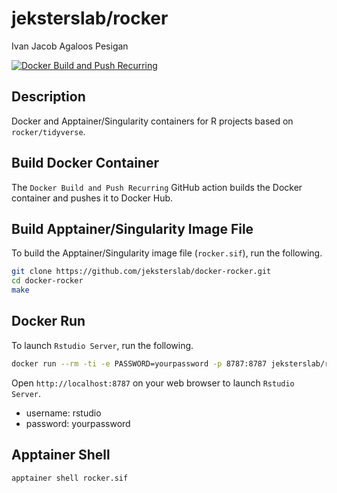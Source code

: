 jeksterslab/rocker
==================
Ivan Jacob Agaloos Pesigan

<!-- badges: start -->
[![Docker Build and Push Recurring](https://github.com/jeksterslab/docker-rocker/actions/workflows/docker-build-push-recurring.yml/badge.svg)](https://github.com/jeksterslab/docker-rocker/actions/workflows/docker-build-push-recurring.yml)
<!-- badges: end -->

## Description

Docker and Apptainer/Singularity containers for R projects based on `rocker/tidyverse`.

## Build Docker Container

The `Docker Build and Push Recurring` GitHub action builds the Docker container and pushes it to Docker Hub.

## Build Apptainer/Singularity Image File

To build the Apptainer/Singularity image file (`rocker.sif`),
run the following.

```bash
git clone https://github.com/jeksterslab/docker-rocker.git
cd docker-rocker
make
```

## Docker Run

To launch `Rstudio Server`, run the following.

```bash
docker run --rm -ti -e PASSWORD=yourpassword -p 8787:8787 jeksterslab/rocker
```

Open `http://localhost:8787` on your web browser to launch `Rstudio Server`.

- username: rstudio
- password: yourpassword

## Apptainer Shell

```bash
apptainer shell rocker.sif
```
